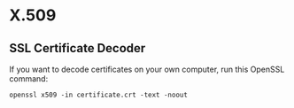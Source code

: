 # X.509

## SSL Certificate Decoder

If you want to decode certificates on your own computer, run this OpenSSL command:

```console
openssl x509 -in certificate.crt -text -noout
```
